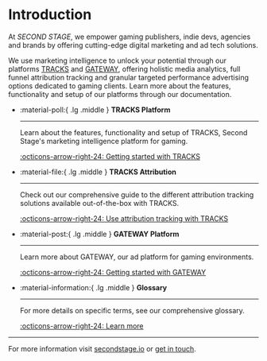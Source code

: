 # Introduction

At *SECOND STAGE*, we empower gaming publishers, indie devs, agencies and brands by offering cutting-edge digital marketing and ad tech solutions.

We use marketing intelligence to unlock your potential through our platforms [TRACKS](https://tracks.secondstage.io) and [GATEWAY](https://secondstage.io/gateway/), offering holistic media analytics, full funnel attribution tracking and granular targeted performance advertising options dedicated to gaming clients. Learn more about the features, functionality and setup of our platforms through our documentation.


<div class="grid cards" markdown>

-   :material-poll:{ .lg .middle } __TRACKS Platform__

    ---

    Learn about the features, functionality and setup of TRACKS, Second Stage's marketing intelligence platform for gaming.

    [:octicons-arrow-right-24: Getting started with TRACKS](/tracks/overview/)

-   :material-file:{ .lg .middle } __TRACKS Attribution__

    ---

    Check out our comprehensive guide to the different attribution tracking solutions available out-of-the-box with TRACKS.

    [:octicons-arrow-right-24: Use attribution tracking with TRACKS](/tracks/attribution-tracking/)

-   :material-post:{ .lg .middle } __GATEWAY Platform__

    ---

    Learn more about GATEWAY, our ad platform for gaming environments.

    [:octicons-arrow-right-24: Getting started with GATEWAY](/gateway/overview/)

-   :material-information:{ .lg .middle } __Glossary__

    ---

    For more details on specific terms, see our comprehensive glossary.

    [:octicons-arrow-right-24: Learn more](/glossary/)

</div>

---

For more information visit [secondstage.io](https://secondstage.io) or [get in touch](https://secondstage.io/contact/).
